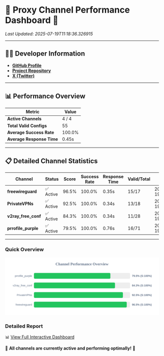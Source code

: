 # 🌟 Proxy Channel Performance Dashboard 🌟

_Last Updated: 2025-07-19T11:18:36.326915_

---

## 👩‍💻 Developer Information

- **[GitHub Profile](https://github.com/4n0nymou3)**  
- **[Project Repository](https://github.com/4n0nymou3/multi-proxy-config-fetcher)**  
- **[X (Twitter)](https://x.com/4n0nymou3)**  

---

## 📊 Performance Overview

| Metric                | Value       |
|-----------------------|-------------|
| **Active Channels**   | 4 / 4       |
| **Total Valid Configs** | 55          |
| **Average Success Rate** | 100.0%      |
| **Average Response Time** | 0.45s       |

---

## 📋 Detailed Channel Statistics

| Channel          | Status     | Score  | Success Rate | Response Time | Valid/Total | Last Success               |
|------------------|------------|--------|--------------|---------------|-------------|----------------------------|
| **freewireguard**  | ✅ Active  | 96.5%  | 100.0% | 0.35s         | 15/17       | 2025-07-19T11:18:36.325438 |
| **PrivateVPNs**  | ✅ Active  | 92.5%  | 100.0% | 0.34s         | 13/18       | 2025-07-19T11:18:35.947568 |
| **v2ray_free_conf**  | ✅ Active  | 84.3%  | 100.0% | 0.34s         | 11/28       | 2025-07-19T11:18:35.567407 |
| **prrofile_purple**  | ✅ Active  | 79.5%  | 100.0% | 0.76s         | 16/71       | 2025-07-19T11:18:35.187470 |

---

### Quick Overview
<div align="center">
  <a href="https://raw.githubusercontent.com/nullluser/NullRepo/refs/heads/main/assets/channel_stats_chart.svg">
    <img src="https://raw.githubusercontent.com/nullluser/NullRepo/refs/heads/main/assets/channel_stats_chart.svg" alt="Source Performance Statistics" width="800">
  </a>
</div>

### Detailed Report
📊 [View Full Interactive Dashboard](https://htmlpreview.github.io/?https://github.com/nullluser/NullRepo/blob/main/assets/performance_report.html)

🎉 **All channels are currently active and performing optimally!** 🎉
